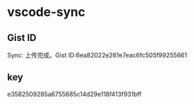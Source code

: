# vscode-sync

## Gist ID

Sync: 上传完成。Gist ID:6ea82022e261e7eac6fc505f99255661

## key

e3582509285a6755685c14d29e118f413f931bff
